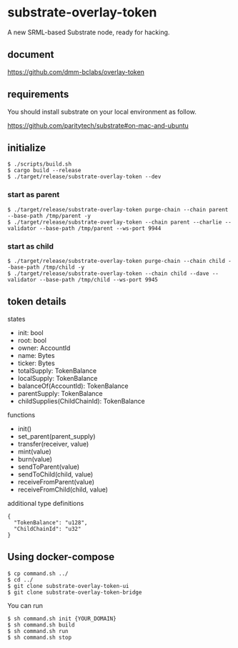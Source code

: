# substrate-overlay-token

A new SRML-based Substrate node, ready for hacking.

## document

https://github.com/dmm-bclabs/overlay-token

## requirements

You should install substrate on your local environment as follow.

https://github.com/paritytech/substrate#on-mac-and-ubuntu

## initialize

```
$ ./scripts/build.sh
$ cargo build --release
$ ./target/release/substrate-overlay-token --dev
```

### start as parent

```
$ ./target/release/substrate-overlay-token purge-chain --chain parent --base-path /tmp/parent -y
$ ./target/release/substrate-overlay-token --chain parent --charlie --validator --base-path /tmp/parent --ws-port 9944
```

### start as child

```
$ ./target/release/substrate-overlay-token purge-chain --chain child --base-path /tmp/child -y
$ ./target/release/substrate-overlay-token --chain child --dave --validator --base-path /tmp/child --ws-port 9945
```

## token details

states
- init: bool
- root: bool
- owner: AccountId
- name: Bytes
- ticker: Bytes
- totalSupply: TokenBalance
- localSupply: TokenBalance
- balanceOf(AccountId): TokenBalance
- parentSupply: TokenBalance
- childSupplies(ChildChainId): TokenBalance

functions
- init()
- set_parent(parent_supply)
- transfer(receiver, value)
- mint(value)
- burn(value)
- sendToParent(value)
- sendToChild(child, value)
- receiveFromParent(value)
- receiveFromChild(child, value)

additional type definitions

```
{
  "TokenBalance": "u128",
  "ChildChainId": "u32"
}
```

## Using docker-compose

```
$ cp command.sh ../
$ cd ../
$ git clone substrate-overlay-token-ui
$ git clone substrate-overlay-token-bridge
```

You can run

```
$ sh command.sh init {YOUR_DOMAIN}
$ sh command.sh build
$ sh command.sh run
$ sh command.sh stop
```
